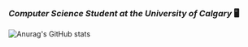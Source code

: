 ### ***Computer Science Student at the University of Calgary*** :desktop_computer:




![Anurag's GitHub stats](https://github-readme-stats.vercel.app/api?username=N0pine&theme=dark&show_icons=true)


